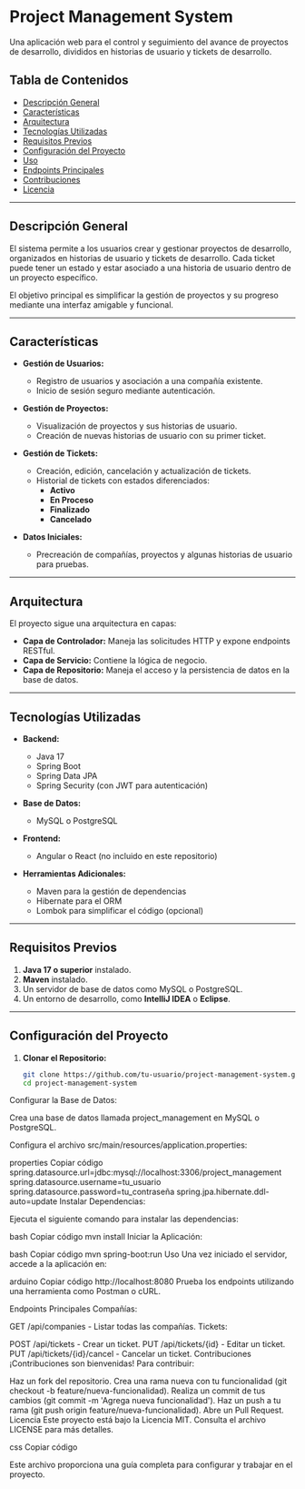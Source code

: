 # Project Management System

Una aplicación web para el control y seguimiento del avance de proyectos de desarrollo, divididos en historias de usuario y tickets de desarrollo.

## Tabla de Contenidos

- [Descripción General](#descripción-general)
- [Características](#características)
- [Arquitectura](#arquitectura)
- [Tecnologías Utilizadas](#tecnologías-utilizadas)
- [Requisitos Previos](#requisitos-previos)
- [Configuración del Proyecto](#configuración-del-proyecto)
- [Uso](#uso)
- [Endpoints Principales](#endpoints-principales)
- [Contribuciones](#contribuciones)
- [Licencia](#licencia)

---

## Descripción General

El sistema permite a los usuarios crear y gestionar proyectos de desarrollo, organizados en historias de usuario y tickets de desarrollo. Cada ticket puede tener un estado y estar asociado a una historia de usuario dentro de un proyecto específico.

El objetivo principal es simplificar la gestión de proyectos y su progreso mediante una interfaz amigable y funcional.

---

## Características

- **Gestión de Usuarios:**
  - Registro de usuarios y asociación a una compañía existente.
  - Inicio de sesión seguro mediante autenticación.

- **Gestión de Proyectos:**
  - Visualización de proyectos y sus historias de usuario.
  - Creación de nuevas historias de usuario con su primer ticket.

- **Gestión de Tickets:**
  - Creación, edición, cancelación y actualización de tickets.
  - Historial de tickets con estados diferenciados:
    - **Activo**
    - **En Proceso**
    - **Finalizado**
    - **Cancelado**

- **Datos Iniciales:**
  - Precreación de compañías, proyectos y algunas historias de usuario para pruebas.

---

## Arquitectura

El proyecto sigue una arquitectura en capas:

- **Capa de Controlador:** Maneja las solicitudes HTTP y expone endpoints RESTful.
- **Capa de Servicio:** Contiene la lógica de negocio.
- **Capa de Repositorio:** Maneja el acceso y la persistencia de datos en la base de datos.

---

## Tecnologías Utilizadas

- **Backend:**
  - Java 17
  - Spring Boot
  - Spring Data JPA
  - Spring Security (con JWT para autenticación)

- **Base de Datos:**
  - MySQL o PostgreSQL

- **Frontend:**
  - Angular o React (no incluido en este repositorio)

- **Herramientas Adicionales:**
  - Maven para la gestión de dependencias
  - Hibernate para el ORM
  - Lombok para simplificar el código (opcional)

---

## Requisitos Previos

1. **Java 17 o superior** instalado.
2. **Maven** instalado.
3. Un servidor de base de datos como MySQL o PostgreSQL.
4. Un entorno de desarrollo, como **IntelliJ IDEA** o **Eclipse**.

---

## Configuración del Proyecto

1. **Clonar el Repositorio:**

   ```bash
   git clone https://github.com/tu-usuario/project-management-system.git
   cd project-management-system
Configurar la Base de Datos:

Crea una base de datos llamada project_management en MySQL o PostgreSQL.

Configura el archivo src/main/resources/application.properties:

properties
Copiar código
spring.datasource.url=jdbc:mysql://localhost:3306/project_management
spring.datasource.username=tu_usuario
spring.datasource.password=tu_contraseña
spring.jpa.hibernate.ddl-auto=update
Instalar Dependencias:

Ejecuta el siguiente comando para instalar las dependencias:

bash
Copiar código
mvn install
Iniciar la Aplicación:

bash
Copiar código
mvn spring-boot:run
Uso
Una vez iniciado el servidor, accede a la aplicación en:

arduino
Copiar código
http://localhost:8080
Prueba los endpoints utilizando una herramienta como Postman o cURL.

Endpoints Principales
Compañías:

GET /api/companies - Listar todas las compañías.
Tickets:

POST /api/tickets - Crear un ticket.
PUT /api/tickets/{id} - Editar un ticket.
PUT /api/tickets/{id}/cancel - Cancelar un ticket.
Contribuciones
¡Contribuciones son bienvenidas! Para contribuir:

Haz un fork del repositorio.
Crea una rama nueva con tu funcionalidad (git checkout -b feature/nueva-funcionalidad).
Realiza un commit de tus cambios (git commit -m 'Agrega nueva funcionalidad').
Haz un push a tu rama (git push origin feature/nueva-funcionalidad).
Abre un Pull Request.
Licencia
Este proyecto está bajo la Licencia MIT. Consulta el archivo LICENSE para más detalles.

css
Copiar código

Este archivo proporciona una guía completa para configurar y trabajar en el proyecto.
